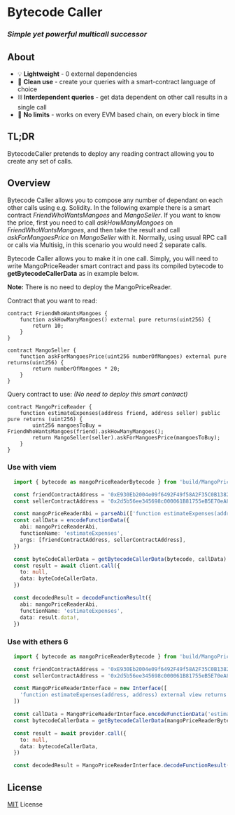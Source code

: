 # Bytecode Caller

### *Simple yet powerful multicall successor*

## About

- 💡 **Lightweight** - 0 external dependencies
- 🧹 **Clean use** - create your queries with a smart-contract language of choice
- ⛓️ **Interdependent queries** - get data dependent on other call results in a single call
- 🚀 **No limits** - works on every EVM based chain, on every block in time


## TL;DR

BytecodeCaller pretends to deploy any reading contract allowing you to create any set of calls.

## Overview

Bytecode Caller allows you to compose any number of dependant on each other calls using e.g. Solidity. In the following example there is a smart contract *FriendWhoWantsMangoes* and *MangoSeller*. If you want to know the price, first you need to call *askHowManyMangoes* on *FriendWhoWantsMangoes*, and then take the result and call *askForMangoesPrice* on *MangoSeller* with it. Normally, using usual RPC call or calls via Multisig, in this scenario you would need 2 separate calls. 

Bytecode Caller allows you to make it in one call. Simply, you will need to write MangoPriceReader smart contract and pass its compiled bytecode to **getBytecodeCallerData** as in example below. 

**Note:** There is no need to deploy the MangoPriceReader. 

Contract that you want to read:

```solidity
contract FriendWhoWantsMangoes {
    function askHowManyMangoes() external pure returns(uint256) {
        return 10;
    }
}

contract MangoSeller {
    function askForMangoesPrice(uint256 numberOfMangoes) external pure returns(uint256) {
        return numberOfMangoes * 20;
    }
}
```

Query contract to use: *(No need to deploy this smart contract)*

```solidity
contract MangoPriceReader {
    function estimateExpenses(address friend, address seller) public pure returns (uint256) {
        uint256 mangoesToBuy = FriendWhoWantsMangoes(friend).askHowManyMangoes();
        return MangoSeller(seller).askForMangoesPrice(mangoesToBuy);
    }
}
```


### Use with viem

```typescript
  import { bytecode as mangoPriceReaderBytecode } from 'build/MangoPriceReader.sol/MangoPriceReader.json'

  const friendContractAddress = '0xE930Eb2004e09f6492F49f58A2F35C0B1382c68C'
  const sellerContractAddress = '0x2d5b56ee345698c000061B81755eB5E70eA8DEa1'

  const mangoPriceReaderAbi = parseAbi(['function estimateExpenses(address, address) external view returns (uint256)'])
  const callData = encodeFunctionData({
    abi: mangoPriceReaderAbi,
    functionName: 'estimateExpenses',
    args: [friendContractAddress, sellerContractAddress],
  })

  const byteCodeCallerData = getBytecodeCallerData(bytecode, callData)
  const result = await client.call({
    to: null,
    data: byteCodeCallerData,
  })

  const decodedResult = decodeFunctionResult({
    abi: mangoPriceReaderAbi,
    functionName: 'estimateExpenses',
    data: result.data!,
  })
```

### Use with ethers 6

```typescript
  import { bytecode as mangoPriceReaderBytecode } from 'build/MangoPriceReader.sol/MangoPriceReader.json'

  const friendContractAddress = '0xE930Eb2004e09f6492F49f58A2F35C0B1382c68C'
  const sellerContractAddress = '0x2d5b56ee345698c000061B81755eB5E70eA8DEa1'

  const MangoPriceReaderInterface = new Interface([
    'function estimateExpenses(address, address) external view returns (uint256)',
  ])

  const callData = MangoPriceReaderInterface.encodeFunctionData('estimateExpenses', [friendContractAddress, sellerContractAddress])
  const bytecodeCallerData = getBytecodeCallerData(mangoPriceReaderBytecode, callData)

  const result = await provider.call({
    to: null,
    data: bytecodeCallerData,
  })

  const decodedResult = MangoPriceReaderInterface.decodeFunctionResult('estimateExpenses', result)
```

## License

[MIT](LICENSE.md) License
